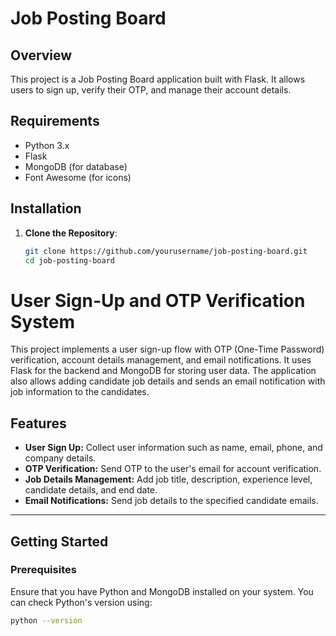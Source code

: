 # Job Posting Board

## Overview

This project is a Job Posting Board application built with Flask. It allows users to sign up, verify their OTP, and manage their account details.

## Requirements

- Python 3.x
- Flask
- MongoDB (for database)
- Font Awesome (for icons)

## Installation

1. **Clone the Repository**:
   ```bash
   git clone https://github.com/yourusername/job-posting-board.git
   cd job-posting-board
# User Sign-Up and OTP Verification System

This project implements a user sign-up flow with OTP (One-Time Password) verification, account details management, and email notifications. It uses Flask for the backend and MongoDB for storing user data. The application also allows adding candidate job details and sends an email notification with job information to the candidates.

## Features

- **User Sign Up:** Collect user information such as name, email, phone, and company details.
- **OTP Verification:** Send OTP to the user's email for account verification.
- **Job Details Management:** Add job title, description, experience level, candidate details, and end date.
- **Email Notifications:** Send job details to the specified candidate emails.

---

## Getting Started

### Prerequisites

Ensure that you have Python and MongoDB installed on your system. You can check Python's version using:

```bash
python --version

